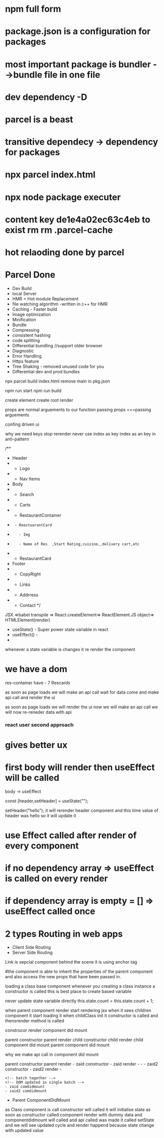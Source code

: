 # npm full form 

# package.json is a configuration for packages
# most important package is bundler -->bundle file in one file
# dev dependency -D 
# parcel is a beast

# transitive dependecy -> dependency for packages

# npx parcel index.html

# npx node package executer

# content key de1e4a02ec63c4eb to exist rm rm .parcel-cache
# hot relaoding done by parcel

# Parcel Done
- Dev Build
- local Server
- HMR = Hot module Replacement 
- file watching algorithm -written in c++ for HMR
- Caching - Faster build
- Image optimization
- Minification
- Bundle
- Compressing
- consistent hashing
- code splitting
- Differential bundling //support older browser
- Diagnostic
- Error Handling
- Https feature
- Tree Shaking - removed unused code for you
- Differential dev and prod bundles

<!-- Prod build -->
npx parcel build index.html
remove main in pkg.json


npm run start
npm run build

<!-- basic -->
create element
create root 
render


<!-- Props -->
props are normal arguements to our function
passing props ===passing arguements

<!--  jargon-->
confing driven ui

<!-- key -->
why we need keys
stop rerender
never use index as key
index as an key in anti-pattern



<!-- structure of food app  -->
/**
 * Header
 *  - Logo
 *  - Nav Items
 * Body
 *    - Search
 *    - Carts
 *    - RestaurantContainer
 *      - ReastuarantCard
 *        - Img
 *        - Name of Res  ,Start Rating,cuisine,,delivery cart,etc
 *    - RestaurantCard
 * Footer
 *  - CopyRight
 *  - Links
 *  - Addrress
 *  - Contact
 */

 JSX =>babel transpile => React.createElement=> ReactElement.JS object=> HTMLElement(render)


 <!-- React hooks -->
 <!-- normal JS utility functions - React hooks -->
 - useState()  - Super power state variable in react 
 - useEffect() - 
 - 
whenever a state variable is changes it re render the component


<!-- Reconciliation algorithm (ReactFiber) -->
# we have a dom 

<!-- res-container -->
res-container have 
    - 7 Rescards


<!-- how react fetch data -->
<!-- 1  -->
as soon as page loads we will make an api call wait for data come and make  api call and render the ui
<!-- 2 -->
as soon as page loads we will render the ui now we will make an api call we will now re-reneder data with api 

### react user second approach 
# gives better ux

# first body will render then useEffect will be called

body -> useEffect

<!--when you change state it update component  -->

const [header,setHeader]  = useState("");

setHeader("hello");
it will rerender header component and this time value of header was hello so  it will update it


<!-- Routing -->
<!-- div deeper in useeffect hooks -->
 # use Effect called after render of every component 
 # if no dependency array => useEffect is called on every render
 # if dependency array is empty = [] => useEffect called once


<!-- Routing configuration -->
<!-- crete browser will take a route in array of object  -->
<!-- it is a object -->
<!-- PRovide this configuration to Provider -->
<!-- Outlet we can  -->


# 2 types Routing in web apps
- Client Side Routing
- Server Side Routing

Link is sepcial component behind the scene it is using <a> anchor tag

#the component is able to inherit the properties of the parent component and also access the new props that have been passed in.

loading a class base component
whenever you creating a class instance a constructor is called
this is best place to create based variable


never update state variable directly
this.state.count = this.state.count + 1;

<!-- Lifecycle in react -->
when parent component render  start rendering jsx 
when it sees children component it start loading it
when childClass init it constructor is called and thensrender method is called

<!-- how it render -->
<!-- Parent Constructor
 Parent render
 Child Contructor
Child Render -->

construcor 
render
component did mount

parent constructor 
parent render
child constructor
child render
child component did mount
parent component did mount

why we make api call in component did mount


parent constructor
parent render
    - zaid constructor
    - zaid render
    - 
    - 
    - zaid2  constructor
    - zaid2  render
    - 

    <!-- batch together -->
    <!-- DOM updated in single batch -->
    - zaid comdidmount 
    - zaid2 comdidmount
- Parent ComponentDidMount 

as Class component is call constructor will called it will initialise state as soon as constructor called  component render with dummy data  and componentdidmount will called and api called was made it called setState and we will see updated cycle  and render happend because state change with updated value 